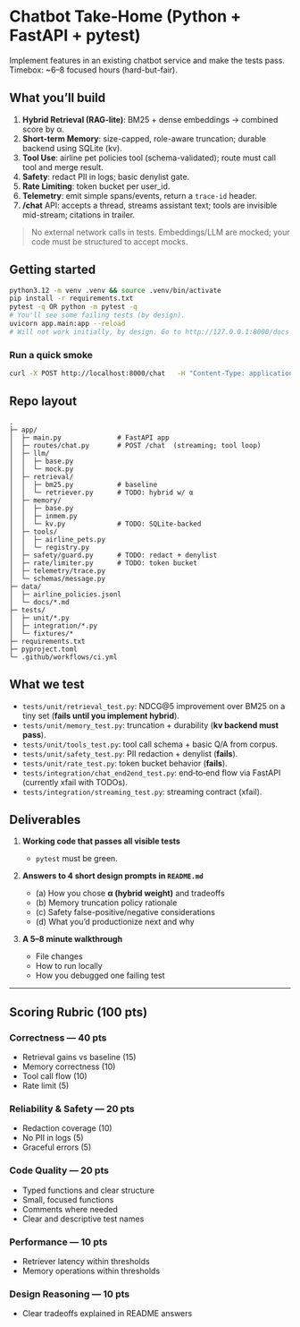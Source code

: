 # Chatbot Take‑Home (Python + FastAPI + pytest)

Implement features in an existing chatbot service and make the tests pass.
Timebox: ~6–8 focused hours (hard-but-fair).

## What you’ll build
1) **Hybrid Retrieval (RAG‑lite)**: BM25 + dense embeddings → combined score by α.  
2) **Short‑term Memory**: size-capped, role-aware truncation; durable backend using SQLite (kv).  
3) **Tool Use**: airline pet policies tool (schema-validated); route must call tool and merge result.  
4) **Safety**: redact PII in logs; basic denylist gate.  
5) **Rate Limiting**: token bucket per user_id.  
6) **Telemetry**: emit simple spans/events, return a `trace-id` header.  
7) **/chat** API: accepts a thread, streams assistant text; tools are invisible mid-stream; citations in trailer.

> No external network calls in tests. Embeddings/LLM are mocked; your code must be structured to accept mocks.

## Getting started
```bash
python3.12 -m venv .venv && source .venv/bin/activate
pip install -r requirements.txt
pytest -q OR python -m pytest -q 
# You'll see some failing tests (by design).
uvicorn app.main:app --reload
# Will not work initially, by design. Go to http://127.0.0.1:8000/docs to check if it's working
```

### Run a quick smoke
```bash
curl -X POST http://localhost:8000/chat   -H "Content-Type: application/json"   -d @tests/fixtures/minimal.json
```

## Repo layout
```
.
├─ app/
│  ├─ main.py              # FastAPI app
│  ├─ routes/chat.py       # POST /chat  (streaming; tool loop)
│  ├─ llm/
│  │  ├─ base.py
│  │  └─ mock.py
│  ├─ retrieval/
│  │  ├─ bm25.py           # baseline
│  │  └─ retriever.py      # TODO: hybrid w/ α
│  ├─ memory/
│  │  ├─ base.py
│  │  ├─ inmem.py
│  │  └─ kv.py             # TODO: SQLite-backed
│  ├─ tools/
│  │  ├─ airline_pets.py
│  │  └─ registry.py
│  ├─ safety/guard.py      # TODO: redact + denylist
│  ├─ rate/limiter.py      # TODO: token bucket
│  ├─ telemetry/trace.py
│  └─ schemas/message.py
├─ data/
│  ├─ airline_policies.jsonl
│  └─ docs/*.md
├─ tests/
│  ├─ unit/*.py
│  ├─ integration/*.py
│  └─ fixtures/*
├─ requirements.txt
├─ pyproject.toml
└─ .github/workflows/ci.yml
```

## What we test
- `tests/unit/retrieval_test.py`: NDCG@5 improvement over BM25 on a tiny set (**fails until you implement hybrid**).
- `tests/unit/memory_test.py`: truncation + durability (**kv backend must pass**).
- `tests/unit/tools_test.py`: tool call schema + basic Q/A from corpus.
- `tests/unit/safety_test.py`: PII redaction + denylist (**fails**).
- `tests/unit/rate_test.py`: token bucket behavior (**fails**).
- `tests/integration/chat_end2end_test.py`: end‑to‑end flow via FastAPI (currently xfail with TODOs).
- `tests/integration/streaming_test.py`: streaming contract (xfail).

## Deliverables
1. **Working code that passes all visible tests**
   - `pytest` must be green.

2. **Answers to 4 short design prompts in `README.md`**
   - (a) How you chose **α (hybrid weight)** and tradeoffs  
   - (b) Memory truncation policy rationale  
   - (c) Safety false-positive/negative considerations  
   - (d) What you’d productionize next and why  

3. **A 5–8 minute walkthrough**
   - File changes  
   - How to run locally  
   - How you debugged one failing test  

---

## Scoring Rubric (100 pts)

### Correctness — 40 pts
- Retrieval gains vs baseline (15)  
- Memory correctness (10)  
- Tool call flow (10)  
- Rate limit (5)  

### Reliability & Safety — 20 pts
- Redaction coverage (10)  
- No PII in logs (5)  
- Graceful errors (5)  

### Code Quality — 20 pts
- Typed functions and clear structure  
- Small, focused functions  
- Comments where needed  
- Clear and descriptive test names  

### Performance — 10 pts
- Retriever latency within thresholds  
- Memory operations within thresholds  

### Design Reasoning — 10 pts
- Clear tradeoffs explained in README answers  
